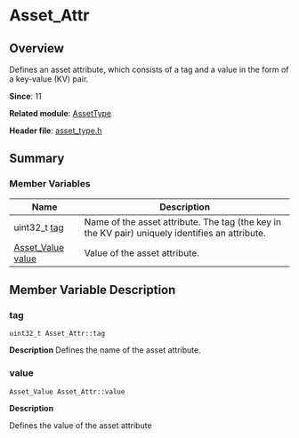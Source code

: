 # Asset_Attr


## Overview

Defines an asset attribute, which consists of a tag and a value in the form of a key-value (KV) pair.

**Since**: 11

**Related module**: [AssetType](_asset_type.md)

**Header file**: [asset_type.h](asset__type_8h.md)


## Summary


### Member Variables

| Name| Description| 
| -------- | -------- |
| uint32_t [tag](#tag) | Name of the asset attribute. The tag (the key in the KV pair) uniquely identifies an attribute. | 
| [Asset_Value](union_asset___value.md) [value](#value) | Value of the asset attribute. | 


## Member Variable Description


### tag

```
uint32_t Asset_Attr::tag
```
**Description**
Defines the name of the asset attribute.


### value

```
Asset_Value Asset_Attr::value
```
**Description**

Defines the value of the asset attribute
